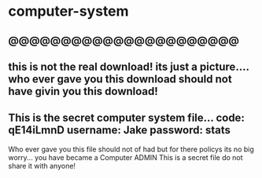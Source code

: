 # computer-system
@@@@@@@@@@@@@@@@@@@@@@
---------------------------------
this is not the real download!
its just a picture....
who ever gave you this download should not
have givin you this download!
---------------------------------------------------
This is the secret computer system file...
code: qE14iLmnD
username: Jake
password: stats
---------------------------------------------------------
Who ever gave you this file should not of had
but for there policys its no big worry...
you have became a Computer ADMIN
This is a secret file do not share it with
anyone!
